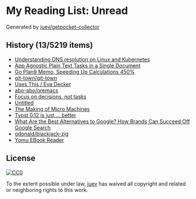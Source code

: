 # My Reading List: Unread

Generated by [juev/getpocket-collector](https://github.com/juev/getpocket-collector)

## History (13/5219 items)

- [Understanding DNS resolution on Linux and Kubernetes](http://jpetazzo.github.io/2024/05/12/understanding-kubernetes-dns-hostnetwork-dnspolicy-dnsconfigforming/)
- [App Agnostic Plain Text Tasks in a Single Document](http://ellanew.com/2024-10-19-plain-text-tasks-in-a-single-file)
- [Go Plan9 Memo, Speeding Up Calculations 450%](https://pehringer.info/go_plan9_memo.html)
- [git-town/git-town](https://github.com/git-town/git-town)
- [Uses This / Eva Decker](https://usesthis.com/interviews/eva.decker/)
- [abo-abo/oremacs](https://github.com/abo-abo/oremacs)
- [Focus on decisions, not tasks](https://technicalwriting.dev/strategy/decisions.html)
- [Untitled](https://people.cs.nott.ac.uk/pszgmh/123.pdf)
- [The Making of Micro Machines](https://readonlymemory.com/the-making-of-micro-machines/)
- [Typst 0.12 is just ... better](https://typst.app/blog/2024/typst-0.12/)
- [What Are the Best Alternatives to Google? How Brands Can Succeed Off Google Search](https://blog.hubspot.com/marketing/google-alternatives-distribution)
- [gdonald/blackjack-zig](https://github.com/gdonald/blackjack-zig)
- [Yomu EBook Reader](https://www.yomu-reader.com)

## License

[![CC0](https://mirrors.creativecommons.org/presskit/buttons/88x31/svg/cc-zero.svg)](https://creativecommons.org/publicdomain/zero/1.0/)

To the extent possible under law, [juev](https://github.com/juev) has waived all copyright and related or neighboring rights to this work.
